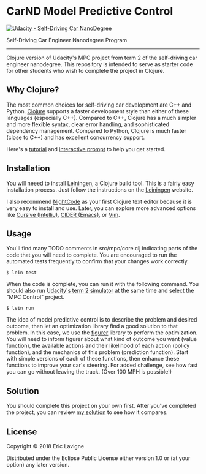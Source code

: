 # CarND Model Predictive Control
[![Udacity - Self-Driving Car NanoDegree](https://s3.amazonaws.com/udacity-sdc/github/shield-carnd.svg)](http://www.udacity.com/drive)

Self-Driving Car Engineer Nanodegree Program

---

Clojure version of Udacity's MPC project from term 2 of the self-driving
car engineer nanodegree. This repository is intended to serve as starter code for
other students who wish to complete the project in Clojure.

## Why Clojure?

The most common choices for self-driving car development are C++ and Python.
[Clojure](https://clojure.org/)
supports a faster development style than either of these languages (especially C++).
Compared to C++, Clojure has a much simpler and more flexible syntax, clear
error handling, and sophisticated dependency management. Compared to Python, Clojure is
much faster (close to C++) and has excellent concurrency support.

Here's a [tutorial](https://clojure.org/guides/learn/syntax#_clojure_basics)
and [interactive prompt](http://clojurescript.net/) to help you get started.

## Installation

You will neeed to install
[Leiningen](https://leiningen.org/),
a Clojure build tool. This is a fairly easy
installation process. Just follow the instructions on the
[Leiningen](https://leiningen.org/) website.

I also recommend [NightCode](https://sekao.net/nightcode/) as your first Clojure text
editor because it is very easy to install and use. Later, you can explore more advanced
options like [Cursive (IntelliJ)](https://cursive-ide.com/),
[CIDER (Emacs)](https://github.com/clojure-emacs/cider),
or [Vim](https://github.com/tpope/vim-fireplace).

## Usage

You'll find many TODO comments in src/mpc/core.clj indicating parts of
the code that you will need to complete. You are encouraged to run the automated
tests frequently to confirm that your changes work correctly.

    $ lein test

When the code is complete, you can run it with the following command. You should also run
[Udacity's term 2 simulator](https://github.com/udacity/self-driving-car-sim/releases)
at the same time and select the "MPC Control" project.

    $ lein run

The idea of model predictive control is to describe the problem and desired outcome,
then let an optimization library find a good solution to that problem. In this case,
we use the [figurer](https://github.com/ericlavigne/figurer) library to perform the
optimization. You will need to inform figurer about what kind of outcome you want
(value function), the available actions and their likelihood of each action (policy
function), and the mechanics of this problem (prediction function). Start with
simple versions of each of these functions, then enhance these functions to improve
your car's steering. For added challenge, see how fast you can go without leaving
the track. (Over 100 MPH is possible!)

## Solution

You should complete this project on your own first. After you've completed the project,
you can review
[my solution](https://github.com/ericlavigne/CarND-MPC-Clojure/compare/solution)
to see how it compares.

## License

Copyright © 2018 Eric Lavigne

Distributed under the Eclipse Public License either version 1.0 or (at
your option) any later version.
